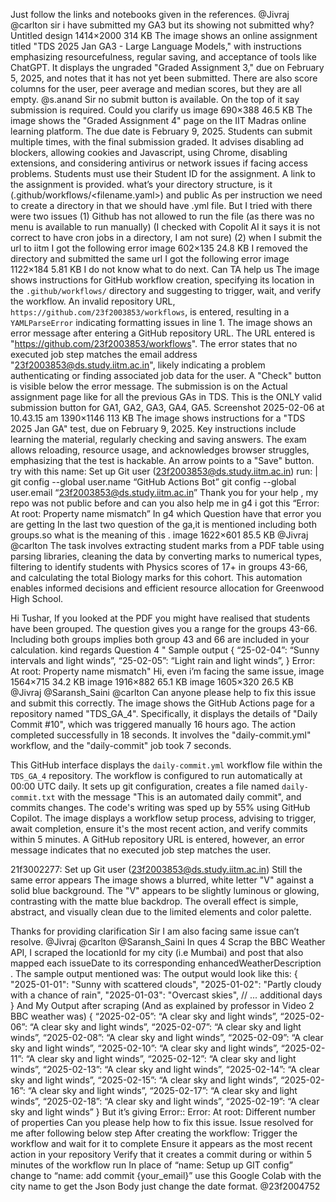 Just follow the links and notebooks given in the references.
@Jivraj @carlton sir i have submitted my GA3 but its showing not submitted why? Untitled design 1414×2000 314 KB
The image shows an online assignment titled "TDS 2025 Jan GA3 - Large Language Models," with instructions emphasizing resourcefulness, regular saving, and acceptance of tools like ChatGPT. It displays the ungraded "Graded Assignment 3," due on February 5, 2025, and notes that it has not yet been submitted. There are also score columns for the user, peer average and median scores, but they are all empty.
@s.anand Sir no submit button is available. On the top of it say submission is required. Could you clarify us image 690×388 46.5 KB
The image shows the "Graded Assignment 4" page on the IIT Madras online learning platform. The due date is February 9, 2025. Students can submit multiple times, with the final submission graded. It advises disabling ad blockers, allowing cookies and Javascript, using Chrome, disabling extensions, and considering antivirus or network issues if facing access problems. Students must use their Student ID for the assignment. A link to the assignment is provided.
what’s your directory structure, is it (.github/workflows/<filename.yaml>) and public
As per instruction we need to create a directory in that we should have .yml file. But I tried with there were two issues (1) Github has not allowed to run the file (as there was no menu is available to run manually) (I checked with Copolit AI it says it is not correct to have cron jobs in a directory, I am not sure) (2) when I submit the url to iitm I got the following error image 602×135 24.8 KB I removed the directory and submitted the same url I got the following error image 1122×184 5.81 KB I do not know what to do next. Can TA help us
The image shows instructions for GitHub workflow creation, specifying its location in the `.github/workflows/` directory and suggesting to trigger, wait, and verify the workflow. An invalid repository URL, `https://github.com/23f2003853/workflows`, is entered, resulting in a `YAMLParseError` indicating formatting issues in line 1.
The image shows an error message after entering a GitHub repository URL. The URL entered is "https://github.com/23f2003853/workflows". The error states that no executed job step matches the email address "23f2003853@ds.study.iitm.ac.in", likely indicating a problem authenticating or finding associated job data for the user. A "Check" button is visible below the error message.
The submission is on the Actual assignment page like for all the previous GAs in TDS. This is the ONLY valid submission button for GA1, GA2, GA3, GA4, GA5. Screenshot 2025-02-06 at 10.43.15 am 1390×1146 113 KB
The image shows instructions for a "TDS 2025 Jan GA" test, due on February 9, 2025. Key instructions include learning the material, regularly checking and saving answers. The exam allows reloading, resource usage, and acknowledges browser struggles, emphasizing that the test is hackable. An arrow points to a "Save" button.
try with this name: Set up Git user (23f2003853@ds.study.iitm.ac.in) run: | git config --global user.name “GitHub Actions Bot” git config --global user.email “23f2003853@ds.study.iitm.ac.in”
Thank you  for your help , my repo was not public before and can you also help me in g4 i got this “Error: At root: Property name mismatch”
In g4 which Question have that error you are getting
In the last two question of the ga,it is mentioned including both groups.so what is the meaning of this . image 1622×601 85.5 KB @Jivraj @carlton
The task involves extracting student marks from a PDF table using parsing libraries, cleaning the data by converting marks to numerical types, filtering to identify students with Physics scores of 17+ in groups 43-66, and calculating the total Biology marks for this cohort. This automation enables informed decisions and efficient resource allocation for Greenwood High School.

Hi Tushar, If you looked at the PDF you might have realised that students have been grouped. The question gives you a range for the groups 43-66. Including both groups implies both group 43 and 66 are included in your calculation. kind regards
Question 4 " Sample output { “25-02-04”: “Sunny intervals and light winds”, “25-02-05”: “Light rain and light winds”, } Error: At root: Property name mismatch"
Hi, even i’m facing the same issue, image 1564×715 34.2 KB image 1916×882 65.1 KB image 1605×320 26.5 KB @Jivraj @Saransh_Saini @carlton Can anyone please help to fix this issue and submit this correctly.
The image shows the GitHub Actions page for a repository named "TDS_GA_4".  Specifically, it displays the details of "Daily Commit #10", which was triggered manually 16 hours ago. The action completed successfully in 18 seconds. It involves the "daily-commit.yml" workflow, and the "daily-commit" job took 7 seconds.

This GitHub interface displays the `daily-commit.yml` workflow file within the `TDS_GA_4` repository.  The workflow is configured to run automatically at 00:00 UTC daily. It sets up git configuration, creates a file named `daily-commit.txt` with the message "This is an automated daily commit", and commits changes. The code's writing was sped up by 55% using GitHub Copilot.
The image displays a workflow setup process, advising to trigger, await completion, ensure it's the most recent action, and verify commits within 5 minutes.  A GitHub repository URL is entered, however, an error message indicates that no executed job step matches the user.

21f3002277: Set up Git user (23f2003853@ds.study.iitm.ac.in) Still the same error appears
The image shows a blurred, white letter "V" against a solid blue background. The "V" appears to be slightly luminous or glowing, contrasting with the matte blue backdrop. The overall effect is simple, abstract, and visually clean due to the limited elements and color palette.

Thanks for providing clarification Sir
I am also facing same issue can’t resolve.
@Jivraj @carlton @Saransh_Saini In ques 4 Scrap the BBC Weather API, I scraped the locationId for my city (i.e Mumbai) and post that also mapped each issueDate to its corresponding enhancedWeatherDescription . The sample output mentioned was: The output would look like this: {
  "2025-01-01": "Sunny with scattered clouds",
  "2025-01-02": "Partly cloudy with a chance of rain",
  "2025-01-03": "Overcast skies",
  // ... additional days
} And My Output after scraping (And as explained by professor in Video 2 BBC weather was) { “2025-02-05”: “A clear sky and light winds”, “2025-02-06”: “A clear sky and light winds”, “2025-02-07”: “A clear sky and light winds”, “2025-02-08”: “A clear sky and light winds”, “2025-02-09”: “A clear sky and light winds”, “2025-02-10”: “A clear sky and light winds”, “2025-02-11”: “A clear sky and light winds”, “2025-02-12”: “A clear sky and light winds”, “2025-02-13”: “A clear sky and light winds”, “2025-02-14”: “A clear sky and light winds”, “2025-02-15”: “A clear sky and light winds”, “2025-02-16”: “A clear sky and light winds”, “2025-02-17”: “A clear sky and light winds”, “2025-02-18”: “A clear sky and light winds”, “2025-02-19”: “A clear sky and light winds” } But it’s giving Error:: Error: At root: Different number of properties Can you please help how to fix this issue.
Issue resolved for me after following below step After creating the workflow: Trigger the workflow and wait for it to complete Ensure it appears as the most recent action in your repository Verify that it creates a commit during or within 5 minutes of the workflow run
In place of “name: Setup up GIT config” change to “name: add commit {your_email}”
use this Google Colab with the city name to get the Json Body just change the date format. @23f2004752
